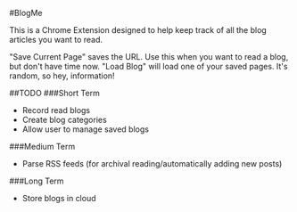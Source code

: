#BlogMe

This is a Chrome Extension designed to help keep track of all the blog articles you want to read.

"Save Current Page" saves the URL.  Use this when you want to read a blog, but don't have time now.
"Load Blog" will load one of your saved pages.  It's random, so hey, information!


##TODO
###Short Term
* Record read blogs
* Create blog categories
* Allow user to manage saved blogs

###Medium Term
* Parse RSS feeds (for archival reading/automatically adding new posts)

###Long Term
* Store blogs in cloud

